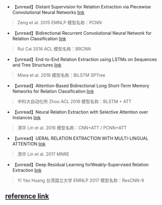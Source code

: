 + 【unread】Distant Supervision for Relation Extraction via Piecewise Convolutional Neural Networks 
[link](http://aclweb.org/anthology/D/D15/D15-1203.pdf)

>Zeng et al. 2015 EMNLP
>模型名称：PCNN
+ 【unread】Bidirectional Recurrent Convolutional Neural Network for Relation Classification
[link](http://www.aclweb.org/anthology/P/P16/P16-1072.pdf)
>Rui Cai 2016 ACL
>模型名称：BRCNN

+ 【unread】End-to-End Relation Extraction using LSTMs on Sequences and Tree Structures
[link](http://www.aclweb.org/anthology/P/P16/P16-1105.pdf)
>Miwa et al. 2016
>模型名称：BiLSTM SPTree
+ 【unread】Attention-Based Bidirectional Long Short-Term Memory Networks for Relation Classification
[link](http://www.aclweb.org/anthology/P16-2034)
>中科大自动化所 Zhou ACL 2016
>模型名称：BLSTM + ATT
+ 【unread】Neural Relation Extraction with Selective Attention over Instances
[link](http://www.aclweb.org/anthology/P16-1200)
>清华 Lin et al. 2016
>模型名称：CNN+ATT / PCNN+ATT
+ 【unread】UERAL RELATION EXTRACTION WITH MULTI-LINGUAL ATTENTION
[link]()
>清华 Lin et al. 2017
>MNRE
+ 【unread】Deep Residual Learning forWeakly-Supervised Relation Extraction
[link]()
>Yi Yao Huang 台湾国立大学 EMNLP 2017 
>模型名称：ResCNN-9

## [reference link](https://blog.csdn.net/yuxuan_hulu/article/details/82783810)
